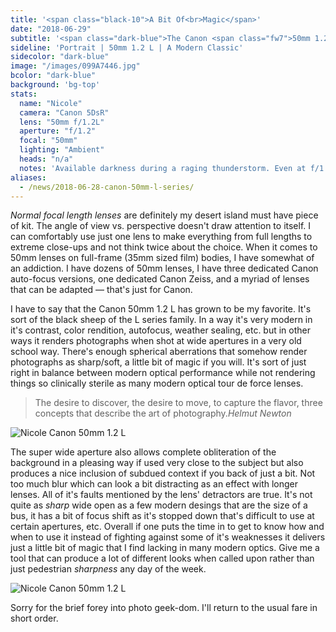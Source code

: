```yaml
---
title: '<span class="black-10">A Bit Of<br>Magic</span>'
date: "2018-06-29"
subtitle: '<span class="dark-blue">The Canon <span class="fw7">50mm 1.2 L</span> series lens.</span>'
sideline: 'Portrait | 50mm 1.2 L | A Modern Classic'
sidecolor: "dark-blue"
image: "/images/099A7446.jpg"
bcolor: "dark-blue"
background: 'bg-top'
stats:
  name: "Nicole"
  camera: "Canon 5DsR"
  lens: "50mm f/1.2L"
  aperture: "f/1.2"
  focal: "50mm"
  lighting: "Ambient"
  heads: "n/a"
  notes: 'Available darkness during a raging thunderstorm. Even at f/1.2 ISO needed pushed up to 1600 and shutter speeds were a bit dicey'
aliases: 
  - /news/2018-06-28-canon-50mm-l-series/
---
```


*Normal focal length lenses* are definitely my desert island must have piece of kit. The angle of view vs. perspective doesn't draw attention to itself. I can comfortably use just one lens to make everything from full lengths to extreme close-ups and not think twice about the choice. When it comes to 50mm lenses on full-frame (35mm sized film) bodies, I have somewhat of an addiction. I have dozens of 50mm lenses, I have three dedicated Canon auto-focus versions, one dedicated Canon Zeiss, and a myriad of lenses that can be adapted &mdash; that's just for Canon. 

I have to say that the Canon 50mm 1.2 L has grown to be my favorite. It's sort of the black sheep of the L series family. In a way it's very modern in it's contrast, color rendition, autofocus, weather sealing, etc. but in other ways it renders photographs when shot at wide apertures in a very old school way. There's enough spherical aberrations that somehow render photographs as sharp/soft, a little bit of magic if you will. It's sort of just right in balance between modern optical performance while not rendering things so clinically sterile as many modern optical tour de force lenses. 

>The desire to discover, the desire to move, to capture the flavor, three concepts that describe the art of photography.<cite>Helmut Newton</cite>

![Nicole Canon 50mm 1.2 L](/images/099A7448.jpg)

The super wide aperture also allows complete obliteration of the background in a pleasing way if used very close to the subject but also produces a nice inclusion of subdued context if you back of just a bit. Not too much blur which can look a bit distracting as an effect with longer lenses. All of it's faults mentioned by the lens' detractors are true. It's not quite as *sharp* wide open as a few modern desings that are the size of a bus, it has a bit of focus shift as it's stopped down that's difficult to use at certain apertures, etc. Overall if one puts the time in to get to know how and when to use it instead of fighting against some of it's weaknesses it delivers just a little bit of magic that I find lacking in many modern optics. Give me a tool that can produce a lot of different looks when called upon rather than just pedestrian *sharpness* any day of the week.

![Nicole Canon 50mm 1.2 L](/images/099A7501.jpg)

Sorry for the brief forey into photo geek-dom. I'll return to the usual fare in short order.